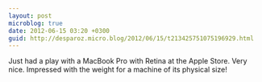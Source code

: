 ```yaml
---
layout: post
microblog: true
date: 2012-06-15 03:20 +0300
guid: http://desparoz.micro.blog/2012/06/15/t213425751075196929.html
---
```

Just had a play with a MacBook Pro with Retina at the Apple Store. Very nice. Impressed with the weight for a machine of its physical size!
